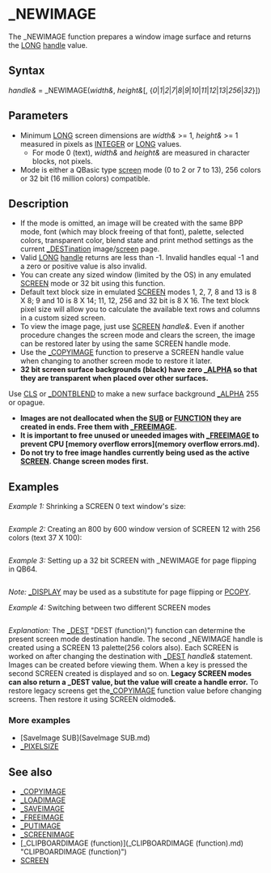 # _NEWIMAGE

The _NEWIMAGE function prepares a window image surface and returns the [LONG](LONG.md) [handle](handle.md) value.

  

## Syntax

*handle&* = _NEWIMAGE(*width&*, *height&*[, {*0*|*1*|*2*|*7*|*8*|*9*|*10*|*11*|*12*|*13*|*256*|*32*}])
  

## Parameters

* Minimum [LONG](LONG.md) screen dimensions are *width&* >= 1, *height&* >= 1 measured in pixels as [INTEGER](INTEGER.md) or [LONG](LONG.md) values.
	+ For mode 0 (text), *width&* and *height&* are measured in character blocks, not pixels.
* Mode is either a QBasic type [screen](screen.md) mode (0 to 2 or 7 to 13), 256 colors or 32 bit (16 million colors) compatible.

  

## Description

* If the mode is omitted, an image will be created with the same BPP mode, font (which may block freeing of that font), palette, selected colors, transparent color, blend state and print method settings as the current [_DESTination](_DESTination.md) image/[screen](screen.md) page.
* Valid [LONG](LONG.md) [handle](handle.md) returns are less than -1. Invalid handles equal -1 and a zero or positive value is also invalid.
* You can create any sized window (limited by the OS) in any emulated [SCREEN](SCREEN.md) mode or 32 bit using this function.
* Default text block size in emulated [SCREEN](SCREEN.md) modes 1, 2, 7, 8 and 13 is 8 X 8; 9 and 10 is 8 X 14; 11, 12, 256 and 32 bit is 8 X 16. The text block pixel size will allow you to calculate the available text rows and columns in a custom sized screen.
* To view the image page, just use [SCREEN](SCREEN.md) *handle&*. Even if another procedure changes the screen mode and clears the screen, the image can be restored later by using the same SCREEN handle mode.
* Use the [_COPYIMAGE](_COPYIMAGE.md) function to preserve a SCREEN handle value when changing to another screen mode to restore it later.
* **32 bit screen surface backgrounds (black) have zero [_ALPHA](_ALPHA.md) so that they are transparent when placed over other surfaces.**

Use [CLS](CLS.md) or [_DONTBLEND](_DONTBLEND.md) to make a new surface background [_ALPHA](_ALPHA.md) 255 or opague.
* **Images are not deallocated when the [SUB](SUB.md) or [FUNCTION](FUNCTION.md) they are created in ends. Free them with [_FREEIMAGE](_FREEIMAGE.md).**
* **It is important to free unused or uneeded images with [_FREEIMAGE](_FREEIMAGE.md) to prevent CPU [memory overflow errors](memory overflow errors.md).**
* **Do not try to free image handles currently being used as the active [SCREEN](SCREEN.md). Change screen modes first.**

  

## Examples

*Example 1:* Shrinking a SCREEN 0 text window's size:

``` [SCREEN](SCREEN.md) _NEWIMAGE(28, 25, 0)  
```

  

*Example 2:* Creating an 800 by 600 window version of SCREEN 12 with 256 colors (text 37 X 100):

``` handle& = _NEWIMAGE(800, 600, 256) [SCREEN](SCREEN.md) handle&  
```

  

*Example 3:* Setting up a 32 bit SCREEN with _NEWIMAGE for page flipping in QB64.

``` SCREEN _NEWIMAGE(640, 480, 32), , 1, 0  
```

*Note:* [_DISPLAY](_DISPLAY.md) may be used as a substitute for page flipping or [PCOPY](PCOPY.md).
  

*Example 4:* Switching between two different SCREEN modes

``` [_TITLE](_TITLE.md) "Switching [SCREEN](SCREEN.md) modes" [SCREEN](SCREEN.md) _NEWIMAGE (800, 600, 256) mode1& = [_DEST](_DEST.md)               'get current screen mode handle mode2& = _NEWIMAGE (300, 200, 13)  [_DEST](_DEST.md) mode2&                  'prepare small window [COLOR](COLOR.md) 10: [LOCATE](LOCATE.md) 10, 13: [PRINT](PRINT.md) "mode2& = "; mode2& [COLOR](COLOR.md) 13: [LOCATE](LOCATE.md) 16, 16: [PRINT](PRINT.md) "First"  [_DEST](_DEST.md) mode1&  'work in main window [LOCATE](LOCATE.md) 5 [FOR](FOR.md) c = 1 [TO](TO.md) 248    Color c: [PRINT](PRINT.md) c; [NEXT](NEXT.md) [COLOR](COLOR.md) 12: [LOCATE](LOCATE.md) 20, 44: [PRINT](PRINT.md) "mode1& = "; mode1& [COLOR](COLOR.md) 11: [LOCATE](LOCATE.md) 30, 34: [PRINT](PRINT.md) "Press a key to goto Pop-up Window" [DO](DO.md): [SLEEP](SLEEP.md): [LOOP](LOOP.md) [UNTIL](UNTIL.md) [INKEY$](INKEY$.md) <> ""  [SCREEN](SCREEN.md) mode2&  'switch to small window [DO](DO.md): [SLEEP](SLEEP.md): [LOOP](LOOP.md) [UNTIL](UNTIL.md) [INKEY$](INKEY$.md) <> ""  [SCREEN](SCREEN.md) mode1&  'back to main window [COLOR](COLOR.md) 12: [LOCATE](LOCATE.md) 37, 43: [PRINT](PRINT.md) "One more time!" [DO](DO.md): [SLEEP](SLEEP.md): [LOOP](LOOP.md) [UNTIL](UNTIL.md) [INKEY$](INKEY$.md) <> ""  [SCREEN](SCREEN.md) mode2&  'back to small window [COLOR](COLOR.md) 14: [LOCATE](LOCATE.md) 16, 16: [PRINT](PRINT.md) "LAST "  
```

*Explanation:* The [_DEST](_DEST.md) "DEST (function)") function can determine the present screen mode destination handle. The second _NEWIMAGE handle is created using a SCREEN 13 palette(256 colors also). Each SCREEN is worked on after changing the destination with [_DEST](_DEST.md) *handle&* statement. Images can be created before viewing them. When a key is pressed the second SCREEN created is displayed and so on.
**Legacy SCREEN modes can also return a _DEST value, but the value will create a handle error.** To restore legacy screens get the[_COPYIMAGE](_COPYIMAGE.md) function value before changing screens. Then restore it using SCREEN oldmode&.
### More examples

* [SaveImage SUB](SaveImage SUB.md)
* [_PIXELSIZE](_PIXELSIZE.md)

  

## See also

* [_COPYIMAGE](_COPYIMAGE.md)
* [_LOADIMAGE](_LOADIMAGE.md)
* [_SAVEIMAGE](_SAVEIMAGE.md)
* [_FREEIMAGE](_FREEIMAGE.md)
* [_PUTIMAGE](_PUTIMAGE.md)
* [_SCREENIMAGE](_SCREENIMAGE.md)
* [_CLIPBOARDIMAGE (function)](_CLIPBOARDIMAGE (function).md) "CLIPBOARDIMAGE (function)")
* [SCREEN](SCREEN.md)

  
